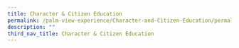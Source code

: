 ```yaml
---
title: Character & Citizen Education
permalink: /palm-view-experience/Character-and-Citizen-Education/permalink/
description: ""
third_nav_title: Character & Citizen Education
---
```

